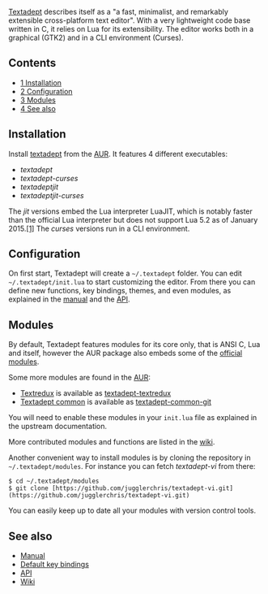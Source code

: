 [Textadept](https://foicica.com/textadept/) describes itself as a "a fast, minimalist, and remarkably extensible cross-platform text editor". With a very lightweight code base written in C, it relies on Lua for its extensibility. The editor works both in a graphical (GTK2) and in a CLI environment (Curses).

## Contents

*   [1 Installation](#Installation)
*   [2 Configuration](#Configuration)
*   [3 Modules](#Modules)
*   [4 See also](#See_also)

## Installation

Install [textadept](https://aur.archlinux.org/packages/textadept/) from the [AUR](/index.php/AUR "AUR"). It features 4 different executables:

*   *textadept*
*   *textadept-curses*
*   *textadeptjit*
*   *textadeptjit-curses*

The *jit* versions embed the Lua interpreter LuaJIT, which is notably faster than the official Lua interpreter but does not support Lua 5.2 as of January 2015.[[1]](http://luajit.org/extensions.html#lua52) The *curses* versions run in a CLI environment.

## Configuration

On first start, Textadept will create a `~/.textadept` folder. You can edit `~/.textadept/init.lua` to start customizing the editor. From there you can define new functions, key bindings, themes, and even modules, as explained in the [manual](http://foicica.com/textadept/manual.html) and the [API](http://foicica.com/textadept/api.html).

## Modules

By default, Textadept features modules for its core only, that is ANSI C, Lua and itself, however the AUR package also embeds some of the [official modules](http://foicica.com/hg).

Some more modules are found in the [AUR](/index.php/AUR "AUR"):

*   [Textredux](https://rgieseke.github.io/textredux/) is available as [textadept-textredux](https://aur.archlinux.org/packages/textadept-textredux/)
*   [Textadept common](https://rgieseke.github.io/ta-common/) is available as [textadept-common-git](https://aur.archlinux.org/packages/textadept-common-git/)

You will need to enable these modules in your `init.lua` file as explained in the upstream documentation.

More contributed modules and functions are listed in the [wiki](http://foicica.com/wiki/textadept).

Another convenient way to install modules is by cloning the repository in `~/.textadept/modules`. For instance you can fetch *textadept-vi* from there:

```
$ cd ~/.textadept/modules
$ git clone [https://github.com/jugglerchris/textadept-vi.git](https://github.com/jugglerchris/textadept-vi.git)

```

You can easily keep up to date all your modules with version control tools.

## See also

*   [Manual](http://foicica.com/textadept/manual.html)
*   [Default key bindings](http://foicica.com/textadept/api.html#textadept.keys)
*   [API](http://foicica.com/textadept/api.html)
*   [Wiki](http://foicica.com/wiki/textadept)
